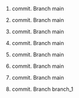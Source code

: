 1. commit. Branch main
2. commit. Branch main
3. commit. Branch main
4. commit. Branch main
5. commit. Branch main
6. commit. Branch main
7. commit. Branch main

8. commit. Branch branch_1